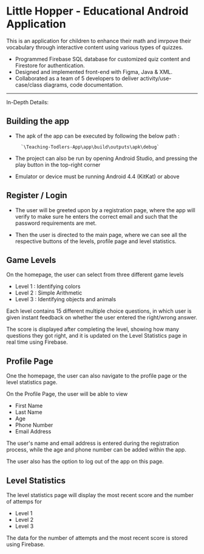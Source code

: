 ﻿# Little Hopper - Educational Android Application
 
 This is an application for children to enhance their math and imrpove their vocabulary through interactive content using various types of quizzes. 
 
 - Programmed Firebase SQL database for customized quiz content and Firestore for authentication.
 - Designed and implemented front-end with Figma, Java & XML.
 - Collaborated as a team of 5 developers to deliver activity/use-case/class diagrams, code documentation.
----
In-Depth Details:
## Building the app

- The apk of the app can be executed by following the below path :

        `\Teaching-Todlers-App\app\build\outputs\apk\debug`
    
- The project can also be run by opening Android Studio, and pressing the play button in the top-right corner

- Emulator or device must be running Android 4.4 (KitKat) or above

## Register / Login

- The user will be greeted upon by a registration page, where the app will verify to make sure he enters the correct email and such that the password requirements are met.

- Then the user is directed to the main page, where we can see all the respective buttons of the levels, profile page and level statistics.



## Game Levels

On the homepage, the user can select from three different game levels
 - Level 1 : Identifying colors
 - Level 2 : Simple Arithmetic 
 - Level 3 : Identifying objects and animals
 
 Each level contains 15 different multiple choice questions, in which user is given instant feedback on whether the user entered the right/wrong answer.

The score is displayed after completing the level, showing how many questions they got right, and it is updated on the Level Statistics page in real time using Firebase.
 
 

## Profile Page 
One the homepage, the user can also navigate to the profile page or the level statistics page.

On the Profile Page, the user will be able to view

- First Name
- Last Name
- Age
- Phone Number
- Email Address

The user's name and email address is entered during the registration process, while the age and phone number can be added within the app.

The user also has the option to log out of the app on this page.

## Level Statistics

The level statistics page will display the most recent score and the number of attemps for

- Level 1
- Level 2
- Level 3

The data for the number of attempts and the most recent score is stored using Firebase.



